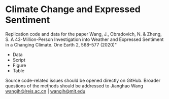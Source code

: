 # Climate Change and Expressed Sentiment

Replication code and data for the paper 
Wang, J., Obradovich, N. & Zheng, S. A 43-Million-Person Investigation into Weather and Expressed Sentiment in a Changing Climate. One Earth 2, 568–577 (2020)"

- Data
- Script
- Figure
- Table

Source code-related issues should be opened directly on GitHub. Broader questions of the methods should be addressed to Jianghao Wang wangjh@lreis.ac.cn | wangjh@mit.edu